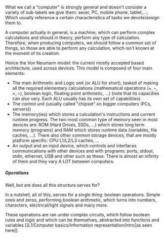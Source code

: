 What we call a "computer" is strongly general and doesn't consider a variety of sub-labels we give them: sever, PC, mobile phone, tablet,...; Which usually reference a certain characteristics of tasks we devote/assign them to. 

A computer actually in general, is a machine, which can perform complex calculations and should in theory, perform any type of calculation. Therefore, when producing computers, we should follow a common set of things, so those are able to perform any calculation, which isn't known at the moment of its creation.

Hence the Von Neumann model: the current mostly accepted based architecture, used across devices. This model is composed of four main elements:
- The main Arithmetic and Logic unit (or ALU for short), tasked of making all the required elementary calculations (mathematical operations ($+, -, \times, \div$), boolean logic, floating point arithmetic, ...) (note that its capacities can also vary. Each ALU usually has its own set of capabilities)
- The control unit (usually called "chipset" on bigger computers (PCs, servers))
- The memory(ies) which stores a calculation's instructions and current runtime progress. The two most common type of memory seen in most devices are: ROM (Hard Drives, SSDs, ...) which stores long term memory (programs) and RAM which stores runtime data (variables, file caches, ...). There also other common storage devices, that are mostly platform specific: CPU L1/L2/L3 caches, ...
- An output and an input device, which controls and interfaces communications with other devices and with programs: ports, stdout, stdin, ethernet, USB and other such as these. There is almost an infinity of them and they vary A LOT between computers.

##### Operations
Well, but are does all this structure serves for? 

In a nutshell, all of this, serves for a single thing: boolean operations. Simple ones and zeros, performing boolean arithmetic, which turns into numbers, characters, electrical/light signals and many more.

These operations are ran under complex circuits, which follow boolean rules and logic and which can be themselves, abstracted into functions and variables [[L1/Computer basics/Information representation/Intro|as seen here]].